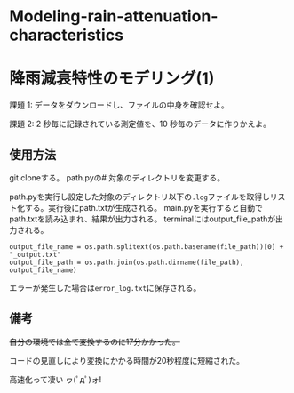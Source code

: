 # Modeling-rain-attenuation-characteristics

# 降雨減衰特性のモデリング(1)

課題 1: データをダウンロードし、ファイルの中⾝を確認せよ。

課題 2: 2 秒毎に記録されている測定値を、10 秒毎のデータに作りかえよ。


## 使用方法

git cloneする。
path.pyの# 対象のディレクトリを変更する。

path.pyを実行し設定した対象のディレクトリ以下の`.log`ファイルを取得しリスト化する。実行後にpath.txtが生成される。
main.pyを実行すると自動でpath.txtを読み込まれ、結果が出力される。
terminalにはoutput_file_pathが出力される。

```
output_file_name = os.path.splitext(os.path.basename(file_path))[0] + "_output.txt"
output_file_path = os.path.join(os.path.dirname(file_path), output_file_name)
```

エラーが発生した場合は`error_log.txt`に保存される。


## 備考
~~自分の環境では全て変換するのに17分かかった。~~

コードの見直しにより変換にかかる時間が20秒程度に短縮された。

高速化って凄い ヮ(ﾟдﾟ)ォ!



